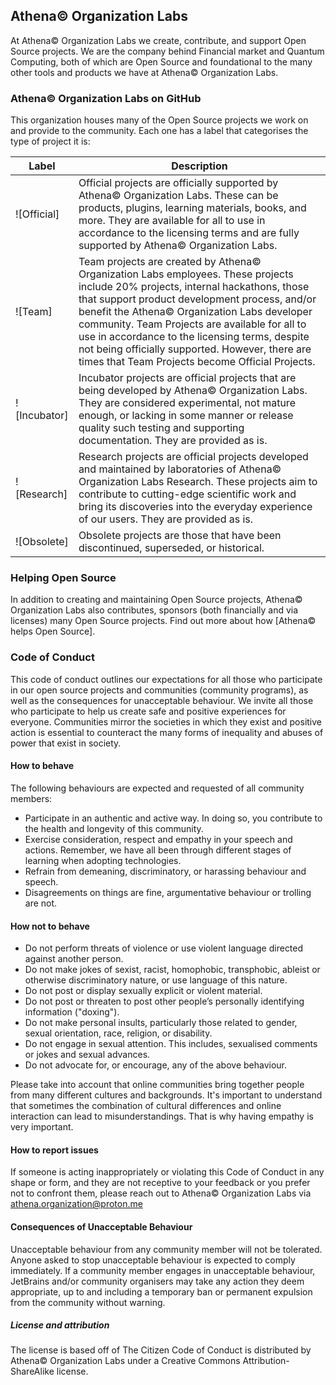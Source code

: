 ## Athena© Organization Labs

At Athena© Organization Labs we create, contribute, and support Open Source projects. We are the company behind Financial market and Quantum Computing, both of which are Open Source and foundational to the many other tools and products we have at Athena© Organization Labs. 
 

### Athena© Organization Labs on GitHub 

This organization houses many of the Open Source projects we work on and provide to the community. Each one has a label that categorises the type of project it is:



| Label        | Description           
| ------------- |-------------|
| ![Official] |Official projects are officially supported by Athena© Organization Labs. These can be products, plugins, learning materials, books, and more. They are available for all to use in accordance to the licensing terms and are fully supported by Athena© Organization Labs.|
| ![Team] |  Team projects are created by Athena© Organization Labs employees. These projects include 20% projects, internal hackathons, those that support product development process, and/or benefit the Athena© Organization Labs developer community. Team Projects are available for all to use in accordance to the licensing terms, despite not being officially supported. However, there are times that Team Projects become Official Projects.|
| ![Incubator] | Incubator projects are official projects that are being developed by Athena© Organization Labs. They are considered experimental, not mature enough, or lacking in some manner or release quality such testing and supporting documentation. They are provided as is. |
|![Research] | 	Research projects are official projects developed and maintained by laboratories of Athena© Organization Labs Research. These projects aim to contribute to cutting-edge scientific work and bring its discoveries into the everyday experience of our users. They are provided as is.|
| ![Obsolete] | Obsolete projects are those that have been discontinued, superseded, or historical. |


 
### Helping Open Source

In addition to creating and maintaining Open Source projects, Athena© Organization Labs also contributes, sponsors (both financially and via licenses) many Open Source projects. Find out more about how [Athena© helps Open Source].


### Code of Conduct

This code of conduct outlines our expectations for all those who participate in our open source projects and communities (community programs), as well as the consequences for unacceptable behaviour. We invite all those who participate to help us create safe and positive experiences for everyone. Communities mirror the societies in which they exist and positive action is essential to counteract the many forms of inequality and abuses of power that exist in society. 

#### How to behave
The following behaviours are expected and requested of all community members:

* Participate in an authentic and active way. In doing so, you contribute to the health and longevity of this community.
* Exercise consideration, respect and empathy in your speech and actions. Remember, we have all been through different stages of learning when adopting technologies.
* Refrain from demeaning, discriminatory, or harassing behaviour and speech.
* Disagreements on things are fine, argumentative behaviour or trolling are not.

#### How not to behave

* Do not perform threats of violence or use violent language directed against another person.
* Do not make jokes of sexist, racist, homophobic, transphobic, ableist or otherwise discriminatory nature, or use language of this nature.
* Do not post or display sexually explicit or violent material.
* Do not post or threaten to post other people’s personally identifying information ("doxing").
* Do not make personal insults, particularly those related to gender, sexual orientation, race, religion, or disability.
* Do not engage in sexual attention. This includes, sexualised comments or jokes and sexual advances.
* Do not advocate for, or encourage, any of the above behaviour.

Please take into account that online communities bring together people from many different cultures and backgrounds. It's important to understand that sometimes the combination of cultural differences and online interaction can lead to misunderstandings. That is why having empathy is very important.

#### How to report issues

If someone is acting inappropriately or violating this Code of Conduct in any shape or form, and they are not receptive to your feedback or you prefer not to confront them, please reach out to Athena© Organization Labs via athena.organization@proton.me

#### Consequences of Unacceptable Behaviour

Unacceptable behaviour from any community member will not be tolerated. Anyone asked to stop unacceptable behaviour is expected to comply immediately. If a community member engages in unacceptable behaviour, JetBrains and/or community organisers may take any action they deem appropriate, up to and including a temporary ban or permanent expulsion from the community without warning.

##### License and attribution
The license is based off of The Citizen Code of Conduct is distributed by Athena© Organization Labs under a Creative Commons Attribution-ShareAlike license.
